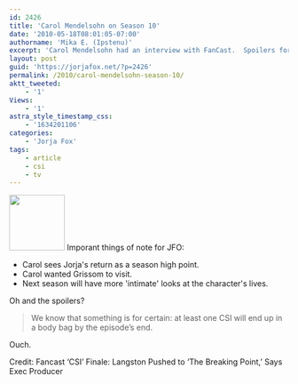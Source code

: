 ```yaml
---
id: 2426
title: 'Carol Mendelsohn on Season 10'
date: '2010-05-18T08:01:05-07:00'
authorname: 'Mika E. (Ipstenu)'
excerpt: 'Carol Mendelsohn had an interview with FanCast.  Spoilers for this week''s finale abound!'
layout: post
guid: 'https://jorjafox.net/?p=2426'
permalink: /2010/carol-mendelsohn-season-10/
aktt_tweeted:
    - '1'
Views:
    - '1'
astra_style_timestamp_css:
    - '1634201106'
categories:
    - 'Jorja Fox'
tags:
    - article
    - csi
    - tv
---
```


<img src="//static.jorjafox.net/wordpress/2010/05/meatjekyll01-100x100.jpg" alt="" title="meatjekyll01" width="100" height="100" class="alignleft size-thumbnail wp-image-2427" /> Imporant things of note for JFO:

<ul>
	<li>Carol sees Jorja's return as a season high point.</li>
	<li>Carol wanted Grissom to visit.</li>
	<li>Next season will have more 'intimate' looks at the character's lives.</li>
</ul>

Oh and the spoilers?

<blockquote>We know that something is for certain: at least one CSI will end up in a body bag by the episode’s end.</blockquote>

Ouch.

Credit: Fancast ‘CSI’ Finale: Langston Pushed to ‘The Breaking Point,’ Says Exec Producer
